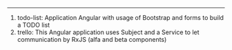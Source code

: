 
-------------

1) todo-list: Application Angular with usage of Bootstrap and forms to build a TODO list 
2) trello: This Angular application uses Subject and a Service to let communication by RxJS (alfa and beta components)
